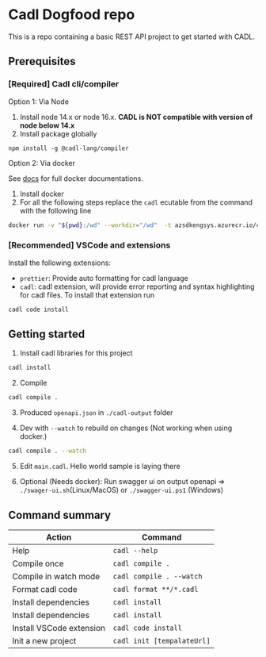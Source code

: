 # Cadl Dogfood repo

This is a repo containing a basic REST API project to get started with CADL.

## Prerequisites

### [Required] Cadl cli/compiler

Option 1: Via Node

1. Install node 14.x or node 16.x. **CADL is NOT compatible with version of node below 14.x**
1. Install package globally

```
npm install -g @cadl-lang/compiler
```

Option 2: Via docker

See [docs](https://github.com/microsoft/cadl/blob/main/docs/docker.md) for full docker documentations.

1. Install docker
1. For all the following steps replace the `cadl` ecutable from the command with the following line

```bash
docker run -v "${pwd}:/wd" --workdir="/wd"  -t azsdkengsys.azurecr.io/cadl
```

### [Recommended] VSCode and extensions

Install the following extensions:

- `prettier`: Provide auto formatting for cadl language
- `cadl`: cadl extension, will provide error reporting and syntax highlighting for cadl files. To install that extension run

```bash
cadl code install
```

## Getting started

1. Install cadl libraries for this project

```bash
cadl install
```

2. Compile

```bash
cadl compile .
```

3. Produced `openapi.json` in `./cadl-output` folder

4. Dev with `--watch` to rebuild on changes (Not working when using docker.)

```bash
cadl compile . --watch
```

5. Edit `main.cadl`. Hello world sample is laying there

6. Optional (Needs docker): Run swagger ui on output openapi => `./swager-ui.sh`(Linux/MacOS) or `./swagger-ui.ps1` (Windows)

## Command summary

| Action                   | Command                    |
| ------------------------ | -------------------------- |
| Help                     | `cadl --help`              |
| Compile once             | `cadl compile .`           |
| Compile in watch mode    | `cadl compile . --watch`   |
| Format cadl code         | `cadl format **/*.cadl`    |
| Install dependencies     | `cadl install`             |
| Install dependencies     | `cadl install`             |
| Install VSCode extension | `cadl code install`        |
| Init a new project       | `cadl init [tempalateUrl]` |
